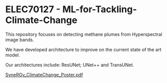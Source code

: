 # ELEC70127 - ML-for-Tackling-Climate-Change

This repository focuses on detecting methane plumes from Hyperspectral image bands. 


We have developed architecture to improve on the current state of the art model. 


Our architectures include: ResUNet; UNet++ and TransUNet. 


[SyneRGy_ClimateChange_Poster.pdf](https://github.com/user-attachments/files/19390274/SyneRGy_ClimateChange_Poster.pdf)
